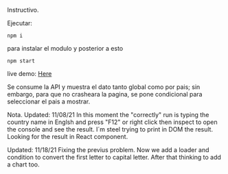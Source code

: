 Instructivo.

Ejecutar:
```
npm i 
```

para instalar el modulo y posterior a esto
```
npm start
```

live demo: [Here](https://sergiocampbell.github.io/covid-19/)

Se consume la API y muestra el dato tanto global como por pais; 
sin embargo, para que no crasheara la pagina, se pone condicional para seleccionar
el pais a mostrar.

Nota.
Updated: 11/08/21
In this moment the "correctly" run is typing the country name in Englsh and press "F12" or right click then inspect to open the console and see the result.
I´m steel trying to print in DOM the result. Looking for the result in React component.

Updated: 11/18/21
Fixing the previus problem. Now we add a loader and condition to convert the first letter to capital letter. After that thinking to add a chart too.
